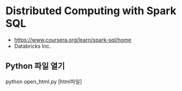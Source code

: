 # Distributed Computing with Spark SQL
- https://www.coursera.org/learn/spark-sql/home
- Databricks Inc.

<!-- <div style="text-align: center; line-height: 0; padding-top: 9px;">
  <img src="https://databricks.com/wp-content/uploads/2018/03/db-academy-rgb-1200px.png" alt="Databricks Learning" style="width: 40px; height: 10px">
</div> -->

## Python 파일 열기
python open_html.py [html파일]